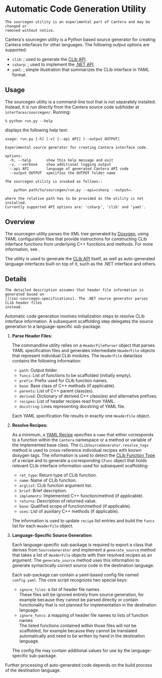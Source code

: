 # Automatic Code Generation Utility

```{warning}
The sourcegen utility is an experimental part of Cantera and may be changed or
removed without notice.
```

Cantera's sourcegen utility is a Python based source generator for creating Cantera
interfaces for other languages. The following output options are supported:

- `clib`: [](clib-extensions); used to generate the [CLib API](../clib/index).
- `csharp`: [](dotnet-extensions); used to implement the [.NET API](../dotnet/index).
- `yaml`: [](yaml-extensions); simple illustration that summarizes the CLib interface
  in YAML format.

## Usage

The sourcegen utility is a command-line tool that is not separately installed. Instead,
it is run directly from the Cantera source code subfolder at `interfaces/sourcegen/`.
Running:

```raw
% python run.py --help
```

displays the following help text:

```raw
usage: run.py [-h] [-v] [--api API] [--output OUTPUT]

Experimental source generator for creating Cantera interface code.

options:
  -h, --help       show this help message and exit
  -v, --verbose    show additional logging output
  --api API        language of generated Cantera API code
  --output OUTPUT  specifies the OUTPUT folder name

The sourcegen utility is invoked as follows::

    python path/to/sourcegen/run.py --api=csharp --output=.

where the relative path has to be provided as the utility is not installed.
Currently supported API options are: 'csharp', 'clib' and 'yaml'.
```

## Overview

The sourcegen utility parses the XML tree generated by
[Doxygen](https://www.doxygen.org), using YAML configuration files that provide
instructions for constructing CLib interface functions from underlying C++ functions
and methods. For more information, see [](sourcegen-config).

The utility is used to generate the [CLib API](clib-extensions) itself, as well as
auto-generated language interfaces built on top of it, such as the .NET interface and
others.

## Details

```{note}
The detailed description assumes that header file information is generated based on
[](sec-sourcegen-specifications). The .NET source generator parses CLib header files
instead.
```

Automatic code generation involves initialization steps to resolve CLib interface
information. A subsequent scaffolding step delegates the source generation to a
language-specific sub-package.

1. **Parse Header Files:**

   The commandline utility relies on a `HeaderFileParser` object that parses YAML
   specification files and generates intermediate `HeaderFile` objects that represent
   individual CLib modules. The `HeaderFile` dataclass contains the following
   information:

   - `path`: Output folder.
   - `funcs`: List of functions to be scaffolded (initially empty).
   - `prefix`: Prefix used for CLib function names.
   - `base`: Base class of C++ methods (if applicable).
   - `parents`: List of C++ parent class(es).
   - `derived`: Dictionary of derived C++ class(es) and alternative prefixes.
   - `recipes`: List of header recipes read from YAML.
   - `docstring`: Lines representing docstring of YAML file.

   Each YAML specification file results in exactly one `HeaderFile` object.

1. **Resolve Recipes:**

   As a minimum, a [YAML Recipe](sec-sourcegen-recipes) specifies a `name` that either corresponds to a function within the `Cantera` namespace or a method or variable of
   the implemented base class. The `CLibSourceGenerator.resolve_tags` method is used
   to cross-reference individual recipes with known doxygen tags. The information is
   used to detect the [CLib Function Type](sec-sourcegen-function-types) of a recipe and
   to generate a corresponding `CFunc` object that holds relevant CLib interface
   information used for subsequent scaffolding:

   - `ret_type`: Return type of CLib function.
   - `name`: Name of CLib function.
   - `arglist`: CLib function argument list.
   - `brief`: Brief description.
   - `implements`: Implemented C++ function/method (if applicable).
   - `returns`: Description of returned value.
   - `base`: Qualified scope of function/method (if applicable).
   - `uses`: List of auxiliary C++ methods (if applicable).

   The information is used to update `recipe` list entries and build the `funcs` list
   for each `HeaderFile` object.

1. **Language-Specific Source Generation:**

   Each language-specific sub-package is required to export a class that derives from
   `SourceGenerator` and implement a `generate_source` method that takes a list of
   `HeaderFile` objects with their resolved recipes as an argument. The
   `generate_source` method uses this information to generate syntactically correct
   source code in the destination language.

   Each sub-package can contain a yaml-based config file named `config.yaml`. The core
   script recognizes two special keys:

   - `ignore_files`: a list of header file names\
     These files will be ignored entirely from source generation, for example because
     they cannot be parsed directly or contain functionality that is not planned for implementation in the destination language.
   - `ignore_funcs`: a mapping of header file names to lists of function names\
     The listed functions contained within those files will not be scaffolded, for
     example because they cannot be translated automatically and need to be written by
     hand in the destination language.

   The config file may contain additional values for use by the language-specific
   sub-package.

Further processing of auto-generated code depends on the build process of the
destination language.
